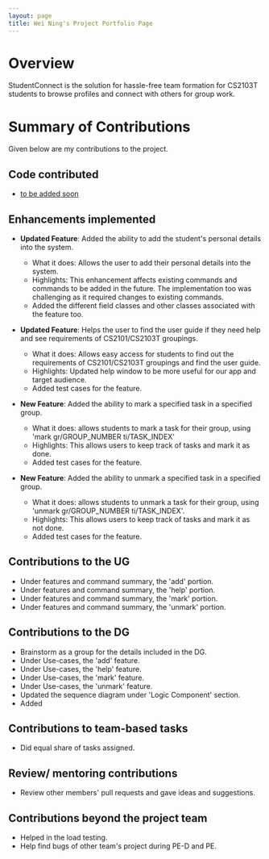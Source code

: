 ```yaml
---
layout: page
title: Wei Ning's Project Portfolio Page
---
```

# Overview

StudentConnect is the solution for hassle-free team formation for CS2103T students to browse profiles and connect with others for group work.

# Summary of Contributions
Given below are my contributions to the project.

## Code contributed
* [to be added soon]()

## Enhancements implemented
* **Updated Feature**: Added the ability to add the student's personal details into the system.
    * What it does: Allows the user to add their personal details into the system.
    * Highlights: This enhancement affects existing commands and commands to be added in the future.
  The implementation too was challenging as it required changes to existing commands.
    * Added the different field classes and other classes associated with the feature too.
  
* **Updated Feature**: Helps the user to find the user guide if they need help and see requirements of CS2101/CS2103T groupings. 
  * What it does: Allows easy access for students to find out the requirements of CS2101/CS2103T groupings and find the user guide.
  * Highlights: Updated help window to be more useful for our app and target audience.
  * Added test cases for the feature.
  
* **New Feature**: Added the ability to mark a specified task in a specified group.
  * What it does: allows students to mark a task for their group, using 'mark gr/GROUP_NUMBER ti/TASK_INDEX'
  * Highlights: This allows users to keep track of tasks and mark it as done. 
  * Added test cases for the feature.
  
* **New Feature**: Added the ability to unmark a specified task in a specified group.
  * What it does: allows students to unmark a task for their group, using 'unmark gr/GROUP_NUMBER ti/TASK_INDEX'.
  * Highlights: This allows users to keep track of tasks and mark it as not done. 
  * Added test cases for the feature.

## Contributions to the UG
* Under features and command summary, the 'add' portion.
* Under features and command summary, the 'help' portion.
* Under features and command summary, the 'mark' portion.
* Under features and command summary, the 'unmark' portion.

## Contributions to the DG
* Brainstorm as a group for the details included in the DG.
* Under Use-cases, the 'add' feature.
* Under Use-cases, the 'help' feature.
* Under Use-cases, the 'mark' feature.
* Under Use-cases, the 'unmark' feature.
* Updated the sequence diagram under 'Logic Component' section.
* Added 

## Contributions to team-based tasks
* Did equal share of tasks assigned.

## Review/ mentoring contributions
* Review other members' pull requests and gave ideas and suggestions.

## Contributions beyond the project team
* Helped in the load testing.
* Help find bugs of other team's project during PE-D and PE.
